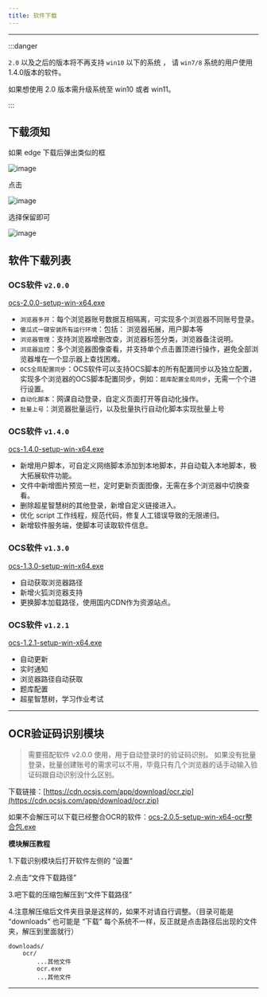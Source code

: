 ```yaml
---
title: 软件下载
---
```

---



:::danger


`2.0` 以及之后的版本将不再支持 `win10` 以下的系统 ， 请 `win7/8` 系统的用户使用1.4.0版本的软件。

如果想使用 2.0 版本需升级系统至 win10 或者 win11。


:::


## 下载须知

如果 edge 下载后弹出类似的框

![image](https://user-images.githubusercontent.com/50533276/161432995-215f870c-b8e6-463e-b666-5583e8934ccd.png)

点击 

![image](https://user-images.githubusercontent.com/50533276/161433046-51cd59a8-9b8c-40de-83ee-936ddbde332d.png)

选择保留即可

![image](https://user-images.githubusercontent.com/50533276/161433054-25eb3847-87c5-4908-a012-14c104f4d2fa.png)



## 软件下载列表


### OCS软件 `v2.0.0`
 
[ocs-2.0.0-setup-win-x64.exe](https://cdn.ocsjs.com/app/download/ocs-2.0.0-setup-win-x64.exe)


- `浏览器多开`：每个浏览器账号数据互相隔离，可实现多个浏览器不同账号登录。
- `傻瓜式一键安装所有运行环境`：包括： 浏览器拓展，用户脚本等
- `浏览器管理`：支持浏览器增删改查，浏览器标签分类，浏览器备注说明。
- `浏览器监控`：多个浏览器图像查看，并支持单个点击置顶进行操作，避免全部浏览器堆在一个显示器上查找困难。
- `OCS全局配置同步`：OCS软件可以支持OCS脚本的所有配置同步以及独立配置，实现多个浏览器的OCS脚本配置同步，例如：`题库配置全局同步`，无需一个个进行设置。
- `自动化脚本`：网课自动登录，自定义页面打开等自动化操作。
- `批量上号`：浏览器批量运行，以及批量执行自动化脚本实现批量上号
 
### OCS软件 `v1.4.0`

[ocs-1.4.0-setup-win-x64.exe](https://cdn.ocsjs.com/app/download/ocs-1.4.0-setup-win-x64.exe)
  
- 新增用户脚本，可自定义网络脚本添加到本地脚本，并自动载入本地脚本，极大拓展软件功能。
- 文件中新增图片预览一栏，定时更新页面图像，无需在多个浏览器中切换查看。
- 删除超星智慧树的其他登录，新增自定义链接进入。
- 优化 script 工作线程，规范代码，修复人工错误导致的无限递归。
- 新增软件服务端，使脚本可读取软件信息。

### OCS软件 `v1.3.0`

[ocs-1.3.0-setup-win-x64.exe](https://cdn.ocsjs.com/app/download/ocs-1.3.0-setup-win-x64.exe)

- 自动获取浏览器路径
- 新增火狐浏览器支持
- 更换脚本加载路径，使用国内CDN作为资源站点。


### OCS软件 `v1.2.1`

[ocs-1.2.1-setup-win-x64.exe](https://cdn.ocsjs.com/app/download/ocs-1.2.1-setup-win-x64.exe)

- 自动更新
- 实时通知
- 浏览器路径自动获取
- 题库配置
- 超星智慧树，学习作业考试

---
 

## OCR验证码识别模块

> 需要搭配软件 v2.0.0 使用，用于自动登录时的验证码识别。
> 如果没有批量登录，批量创建账号的需求可以不用，毕竟只有几个浏览器的话手动输入验证码跟自动识别没什么区别。

下载链接：[https://cdn.ocsjs.com/app/download/ocr.zip](https://cdn.ocsjs.com/app/download/ocr.zip)

如果不会解压可以下载已经整合OCR的软件：[ocs-2.0.5-setup-win-x64-ocr整合包.exe](https://cdn.ocsjs.com/app/download/ocs-2.0.5-setup-win-x64-ocr整合包.exe)

**模块解压教程**

1.下载识别模块后打开软件左侧的 ”设置“ 

2.点击“文件下载路径”

3.吧下载的压缩包解压到“文件下载路径”

4.注意解压缩后文件夹目录是这样的，如果不对请自行调整。（目录可能是 “downloads” 也可能是 “下载” 每个系统不一样，反正就是点击路径后出现的文件夹，解压到里面就行）

```
downloads/
    ocr/
        ...其他文件
        ocr.exe
        ...其他文件
```

 

---
